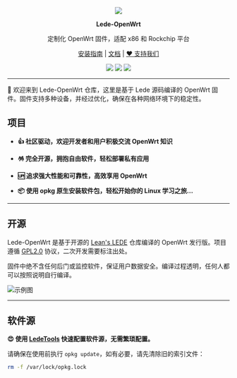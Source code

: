 <p align="center">
<img src="https://fastly.jsdelivr.net/gh/oppen321/static@main/images/Lede_OpenWrt_bannerlogo.jpg">
</p>

<p align="center">
<b>Lede-OpenWrt</b>
</p>

<div align="center">

定制化 OpenWrt 固件，适配 x86 和 Rockchip 平台

[安装指南](https://www.example.com/install) | [文档](https://www.example.com/docs) | [❤️ 支持我们](https://www.example.com/support)

[![](https://img.shields.io/badge/blog-@LedeOpenWrt.svg)](https://www.example.com)
[![](https://img.shields.io/github/v/release/oppen321/Lede-OpenWrt)](https://github.com/oppen321/Lede-OpenWrt/releases)
[![](https://img.shields.io/github/last-commit/oppen321/Lede-OpenWrt.svg)](https://github.com/oppen321/Lede-OpenWrt/commits/main)

</div>

***

🐧 欢迎来到 Lede-OpenWrt 仓库，这里是基于 Lede 源码编译的 OpenWrt 固件。固件支持多种设备，并经过优化，确保在各种网络环境下的稳定性。

## 项目

- **👍 社区驱动，欢迎开发者和用户积极交流 OpenWrt 知识**<br>

- **🪅 完全开源，拥抱自由软件，轻松部署私有应用**<br>

- **🆙 追求强大性能和可靠性，高效享用 OpenWrt**<br>

- **📦 使用 opkg 原生安装软件包，轻松开始你的 Linux 学习之旅...**<br>

***

## 开源

Lede-OpenWrt 是基于开源的 [Lean's LEDE](https://github.com/coolsnowwolf/lede) 仓库编译的 OpenWrt 发行版。项目遵循 [GPL2.0](https://github.com/oppen321/Lede-OpenWrt/blob/main/COPYING) 协议，二次开发需要标注出处。

固件中绝不含任何后门或监控软件，保证用户数据安全。编译过程透明，任何人都可以按照说明自行编译。

![示例图](https://fastly.jsdelivr.net/gh/oppen321/static@main/images/opensource.jpg)

***

## 软件源

**😍 使用 [LedeTools](https://www.example.com/tools) 快速配置软件源，无需繁琐配置。**

请确保在使用前执行 `opkg update`，如有必要，请先清除旧的索引文件：

```bash
rm -f /var/lock/opkg.lock
